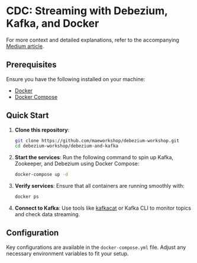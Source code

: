 # CDC: Streaming with Debezium, Kafka, and Docker

For more context and detailed explanations, refer to the accompanying [Medium article](https://medium.com/yazilim-vip/change-data-capture-magic-streaming-with-debezium-kafka-and-docker-fa31328ef14e).

## Prerequisites
Ensure you have the following installed on your machine:
- [Docker](https://www.docker.com/)
- [Docker Compose](https://docs.docker.com/compose/)

## Quick Start
1. **Clone this repository**:
    ```bash
    git clone https://github.com/maeworkshop/debezium-workshop.git
    cd debezium-workshop/debezium-and-kafka
    ```

2. **Start the services**:
   Run the following command to spin up Kafka, Zookeeper, and Debezium using Docker Compose:
    ```bash
    docker-compose up -d
    ```

3. **Verify services**:
   Ensure that all containers are running smoothly with:
    ```bash
    docker ps
    ```

4. **Connect to Kafka**:
   Use tools like [kafkacat](https://github.com/edenhill/kafkacat) or Kafka CLI to monitor topics and check data streaming.

## Configuration
Key configurations are available in the `docker-compose.yml` file. Adjust any necessary environment variables to fit your setup.


